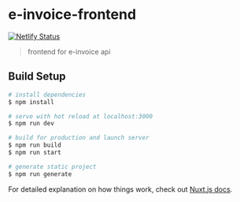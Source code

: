 # e-invoice-frontend

[![Netlify Status](https://api.netlify.com/api/v1/badges/5f11c085-fc50-44bf-8980-acb3240cca1a/deploy-status)](https://app.netlify.com/sites/e-invoice/deploys)

> frontend for e-invoice api

## Build Setup

```bash
# install dependencies
$ npm install

# serve with hot reload at localhost:3000
$ npm run dev

# build for production and launch server
$ npm run build
$ npm run start

# generate static project
$ npm run generate
```

For detailed explanation on how things work, check out [Nuxt.js docs](https://nuxtjs.org).
